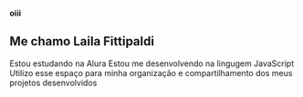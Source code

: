 **oiii**
## Me chamo Laila Fittipaldi 
Estou estudando na Alura
Estou me desenvolvendo na lingugem JavaScript
Utilizo esse espaço para minha organização e
compartilhamento dos meus projetos desenvolvidos
